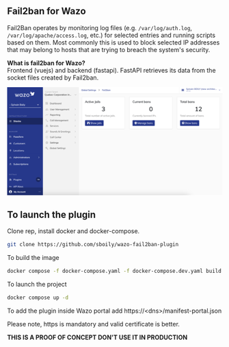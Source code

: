 Fail2ban for Wazo
----------
  
Fail2Ban operates by monitoring log files (e.g. `/var/log/auth.log`, `/var/log/apache/access.log`, etc.) for selected entries and running scripts based on them. Most commonly this is used to block selected IP addresses that may belong to hosts that are trying to breach the system's security.

**What is fail2ban for Wazo?**  
Frontend (vuejs) and backend (fastapi). FastAPI retrieves its data from the socket files created by Fail2ban.

![Fail2ban Wazo Demo](./screenshots/wazo-fail2ban.png?raw=true)

## To launch the plugin

Clone rep, install docker and docker-compose.
```bash
git clone https://github.com/sboily/wazo-fail2ban-plugin
```

To build the image
```bash
docker compose -f docker-compose.yaml -f docker-compose.dev.yaml build
```

To launch the project
```bash
docker compose up -d
```

To add the plugin inside Wazo portal add https://\<dns\>/manifest-portal.json

Please note, https is mandatory and valid certificate is better.

**THIS IS A PROOF OF CONCEPT DON'T USE IT IN PRODUCTION**
